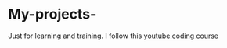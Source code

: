# My-projects-
Just for learning and training. 
I follow this [youtube coding course](https://www.youtube.com/watch?v=8ext9G7xspg)
